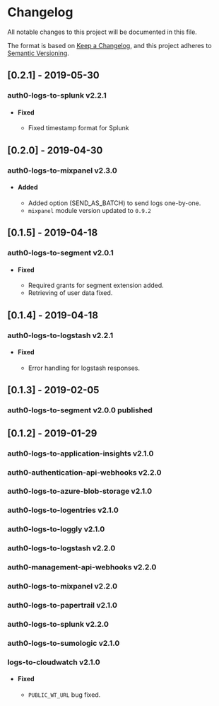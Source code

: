 # Changelog
All notable changes to this project will be documented in this file.

The format is based on [Keep a Changelog](https://keepachangelog.com/en/1.0.0/),
and this project adheres to [Semantic Versioning](https://semver.org/spec/v2.0.0.html).

## [0.2.1] - 2019-05-30

### auth0-logs-to-splunk v2.2.1

- #### Fixed
  - Fixed timestamp format for Splunk
  
## [0.2.0] - 2019-04-30

### auth0-logs-to-mixpanel v2.3.0

- #### Added
  - Added option (SEND_AS_BATCH) to send logs one-by-one.
  - `mixpanel` module version updated to `0.9.2`
  
## [0.1.5] - 2019-04-18

### auth0-logs-to-segment v2.0.1

- #### Fixed
  - Required grants for segment extension added.
  - Retrieving of user data fixed.
  
## [0.1.4] - 2019-04-18

### auth0-logs-to-logstash v2.2.1

- #### Fixed
  - Error handling for logstash responses.
  
## [0.1.3] - 2019-02-05

### auth0-logs-to-segment v2.0.0 published

## [0.1.2] - 2019-01-29

### auth0-logs-to-application-insights v2.1.0
### auth0-authentication-api-webhooks v2.2.0
### auth0-logs-to-azure-blob-storage v2.1.0
### auth0-logs-to-logentries v2.1.0
### auth0-logs-to-loggly v2.1.0
### auth0-logs-to-logstash v2.2.0
### auth0-management-api-webhooks v2.2.0
### auth0-logs-to-mixpanel v2.2.0
### auth0-logs-to-papertrail v2.1.0
### auth0-logs-to-splunk v2.2.0
### auth0-logs-to-sumologic v2.1.0
### logs-to-cloudwatch v2.1.0

- #### Fixed
  - `PUBLIC_WT_URL` bug fixed.



